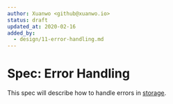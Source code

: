 ```yaml
---
author: Xuanwo <github@xuanwo.io>
status: draft
updated_at: 2020-02-16
added_by:
  - design/11-error-handling.md
---
```


# Spec: Error Handling

This spec will describe how to handle errors in [storage](https://github.com/Xuanwo/storage).
